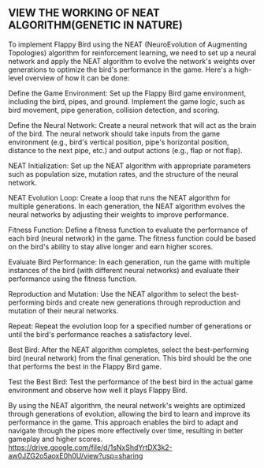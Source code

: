 ## VIEW THE WORKING OF NEAT ALGORITHM(GENETIC IN NATURE)
To implement Flappy Bird using the NEAT (NeuroEvolution of Augmenting Topologies) algorithm for reinforcement learning, we need to set up a neural network and apply the NEAT algorithm to evolve the network's weights over generations to optimize the bird's performance in the game. Here's a high-level overview of how it can be done:

Define the Game Environment: Set up the Flappy Bird game environment, including the bird, pipes, and ground. Implement the game logic, such as bird movement, pipe generation, collision detection, and scoring.

Define the Neural Network: Create a neural network that will act as the brain of the bird. The neural network should take inputs from the game environment (e.g., bird's vertical position, pipe's horizontal position, distance to the next pipe, etc.) and output actions (e.g., flap or not flap).

NEAT Initialization: Set up the NEAT algorithm with appropriate parameters such as population size, mutation rates, and the structure of the neural network.

NEAT Evolution Loop: Create a loop that runs the NEAT algorithm for multiple generations. In each generation, the NEAT algorithm evolves the neural networks by adjusting their weights to improve performance.

Fitness Function: Define a fitness function to evaluate the performance of each bird (neural network) in the game. The fitness function could be based on the bird's ability to stay alive longer and earn higher scores.

Evaluate Bird Performance: In each generation, run the game with multiple instances of the bird (with different neural networks) and evaluate their performance using the fitness function.

Reproduction and Mutation: Use the NEAT algorithm to select the best-performing birds and create new generations through reproduction and mutation of their neural networks.

Repeat: Repeat the evolution loop for a specified number of generations or until the bird's performance reaches a satisfactory level.

Best Bird: After the NEAT algorithm completes, select the best-performing bird (neural network) from the final generation. This bird should be the one that performs the best in the Flappy Bird game.

Test the Best Bird: Test the performance of the best bird in the actual game environment and observe how well it plays Flappy Bird.

By using the NEAT algorithm, the neural network's weights are optimized through generations of evolution, allowing the bird to learn and improve its performance in the game. This approach enables the bird to adapt and navigate through the pipes more effectively over time, resulting in better gameplay and higher scores.
https://drive.google.com/file/d/1sNxShdYrtDX3k2-aw0JZG2o5aoxE0h0U/view?usp=sharing

